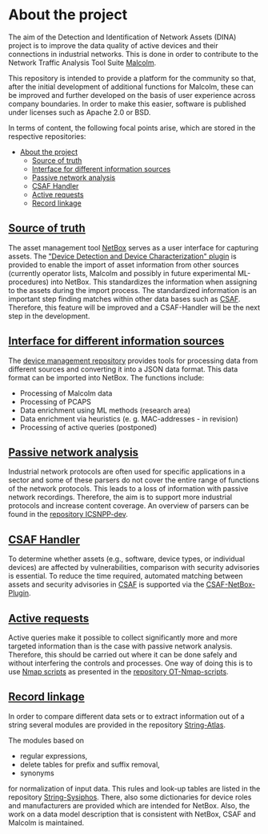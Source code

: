 # About the project

The aim of the Detection and Identification of Network Assets (DINA) project is to improve the data quality of active devices and their connections in industrial networks. This is done in order to contribute to the Network Traffic Analysis Tool Suite [Malcolm](https://github.com/cisagov/Malcolm).

This repository is intended to provide a platform for the community so that, after the initial development of additional functions for Malcolm, these can be improved and further developed on the basis of user experience across company boundaries. In order to make this easier, software is published under licenses such as Apache 2.0 or BSD.

In terms of content, the following focal points arise, which are stored in the respective repositories:

- [About the project](#about-the-project)
  - [Source of truth](#source-of-truth)
  - [Interface for different information sources](#interface-for-different-information-sources)
  - [Passive network analysis](#passive-network-analysis)
  - [CSAF Handler](#csaf-handler)
  - [Active requests](#active-requests)
  - [Record linkage](#record-linkage)

## [Source of truth](https://github.com/DINA-community/DDDC-Netbox-plugin)

The asset management tool [NetBox](https://github.com/netbox-community/netbox) serves as a user interface for capturing assets.
The ["Device Detection and Device Characterization" plugin](https://github.com/DINA-community/DDDC-Netbox-plugin) is provided to enable the import of asset information from other sources (currently operator lists, Malcolm and possibly in future experimental ML-procedures) into NetBox.
This standardizes the information when assigning to the assets during the import process. The standardized information is an important step finding matches within other data bases such as [CSAF](https://github.com/oasis-tcs/csaf).
Therefore, this feature will be improved and a CSAF-Handler will be the next step in the development.

## [Interface for different information sources](https://github.com/DINA-community/devicemgt)


The [device management repository](https://github.com/DINA-community/devicemgt) provides tools for processing data from different sources and converting it into 
a JSON data format. This data format can be imported into NetBox. The functions include:

- Processing of Malcolm data
- Processing of PCAPS
- Data enrichment using ML methods (research area)
- Data enrichment via heuristics (e. g. MAC-addresses - in revision)
- Processing of active queries (postponed)


## [Passive network analysis](https://github.com/DINA-community/icsnpp-dev)

Industrial network protocols are often used for specific applications in a sector and some of these parsers do not cover the entire range of functions of the network protocols.
This leads to a loss of information with passive network recordings. Therefore, the aim is to support more industrial protocols and increase content coverage.
An overview of parsers can be found in the [repository ICSNPP-dev](https://github.com/DINA-community/icsnpp-dev).

## [CSAF Handler](https://github.com/DINA-community/DINA-community/csaf-netbox-plugin)

To determine whether assets (e.g., software, device types, or individual devices) are affected by vulnerabilities, comparison with security advisories is essential. To reduce the time required, automated matching between assets and security advisories in [CSAF](csaf.io) is supported via the [CSAF-NetBox-Plugin](https://github.com/DINA-community/csaf-netbox-plugin).

## [Active requests](https://github.com/DINA-community/ot-nmap-scritps)

Active queries make it possible to collect significantly more and more targeted information than is the case with passive network analysis.
Therefore, this should be carried out where it can be done safely and without interfering the controls and processes. One way of doing this is to use [Nmap scripts](https://nmap.org/nsedoc/scripts/) as presented in the [repository OT-Nmap-scripts](https://github.com/DINA-community/ot-nmap-scritps).

## [Record linkage](https://github.com/DINA-community/string-atlas)

In order to compare different data sets or to extract information out of a string several modules are provided in the repository [String-Atlas](https://github.com/DINA-community/string-atlas).

The modules based on

- regular expressions,
- delete tables for prefix and suffix removal,
- synonyms

for normalization of input data. This rules and look-up tables are listed in the repository [String-Sysiphos](https://github.com/DINA-community/string-sysiphos). There, also some dictionaries for device roles and manufacturers are provided which are intended for NetBox. Also, the work on a data model description that is consistent with NetBox, CSAF and Malcolm is maintained.
